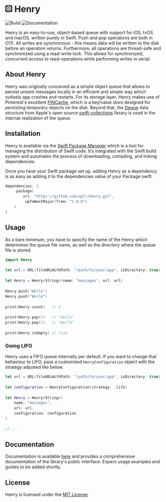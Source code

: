 <h1>
    <img src="https://raw.githubusercontent.com/aplr/Henry/main/Logo.png?token=AAIAWBDNQRUM6JJJWSYHN43ASPZJS" height="23" />
    Henry
</h1>

![Build](https://github.com/aplr/Henry/workflows/Build/badge.svg?branch=main)
![Documentation](https://github.com/aplr/Henry/workflows/Documentation/badge.svg)

Henry is an easy-to-use, object-based queue with support for iOS, tvOS and macOS, written purely in Swift. Push and pop operations are both in O(1). All writes are synchronous - this means data will be written to the disk before an operation returns. Furthermore, all operations are thread-safe and synchronized using a read-write lock. This allows for synchronized, concurrent access to read-operations while performing writes in serial.

## About Henry

Henry was originally conceived as a simple object queue that allows to persist unsent messages locally in an efficient and simple way which outlasts app crashes and restarts. For its storage layer, Henry makes use of Pinterest's excellent [PINCache](https://github.com/pinterest/PINCache), which is a key/value store designed for persisting temporary objects on the disk. Beyond that, the [Deque](https://swift.org/blog/swift-collections/#deque) data structure from Apple's open source [swift-collections](https://github.com/apple/swift-collections) library is used in the internal realization of the queue.

## Installation

Henry is available via the [Swift Package Manager](https://swift.org/package-manager/) which is a tool for managing the distribution of Swift code. It’s integrated with the Swift build system and automates the process of downloading, compiling, and linking dependencies.

Once you have your Swift package set up, adding Henry as a dependency is as easy as adding it to the dependencies value of your Package.swift.

```swift
dependencies: [
    .package(
        url: "https://github.com/aplr/Henry.git",
        .upToNextMajor(from: "1.0.0")
    )
]
```

## Usage

As a bare minimum, you have to specify the name of the Henry which determines the queue file name, as well as the directory where the queue file is stored.

```swift
import Henry

let url = URL(fileURLWithPath: "/path/to/your/app", isDirectory: true)

let Henry = Henry<String>(name: "messages", url: url)

Henry.push("Hello")
Henry.push("World")

print(Henry.count)   // 2

print(Henry.pop())   // "Hello"
print(Henry.pop())   // "World"

print(Henry.isEmpty) // true
```

### Going LIFO

Henry uses a FIFO queue internally per default. If you want to change that behaviour to LIFO, pass a customized `HenryConfiguration` object with the strategy adjusted like below.

```swift
let url = URL(fileURLWithPath: "/path/to/your/app", isDirectory: true)

let configuration = HenryConfiguration(strategy: .lifo)

let Henry = Henry<String>(
    name: "messages",
    url: url,
    configuration: configuration
)

// ...
```

## Documentation

Documentation is available [here](https://Henry.aplr.io) and provides a comprehensive documentation of the library's public interface. Expect usage examples and guides to be added shortly.

## License

Henry is licensed under the [MIT License](https://github.com/aplr/Henry/blob/main/LICENSE).
